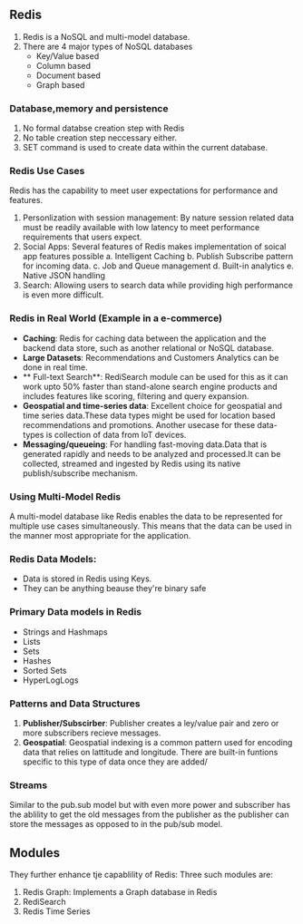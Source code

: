 ## Redis
1. Redis is a NoSQL and multi-model database.
2. There are 4 major types of NoSQL databases
	- Key/Value based
	- Column based
	- Document based
	- Graph based

### Database,memory and persistence
1. No formal databse creation step with Redis
2. No table creation step neccessary either.
3. SET command is used to create data within the current database.

### Redis Use Cases
Redis has the capability to meet user expectations for performance and features.
1. Personlization with session management: By nature session related data must be readily available with low latency to meet performance requirements that users expect.
2. Social Apps: Several features of Redis makes implementation of soical app features possible
	a. Intelligent Caching
	b. Publish Subscribe pattern for incoming data.
	c. Job and Queue management 
	d. Built-in analytics
	e. Native JSON handling
3. Search: Allowing users to search data while providing high performance is even more difficult.

### Redis in Real World (Example in a e-commerce)
- **Caching**: Redis for caching data between the application and the backend data store, such as another relational or NoSQL database.
- **Large Datasets**: Recommendations and Customers Analytics can be done in real time.
- ** Full-text Search**: RediSearch module can be used for this as it can work upto 50% faster than stand-alone search engine products and includes features like scoring, filtering and query expansion.
- **Geospatial and time-series data**: Excellent choice for geospatial and time series data.These data types might be used for location based recommendations and promotions. Another usecase for these data-types is collection of data from IoT devices.
- **Messaging/queueing**: For handling fast-moving data.Data that is generated rapidly and needs to be analyzed and processed.It can be collected, streamed and ingested by Redis using its native publish/subscribe mechanism.

### Using Multi-Model Redis
A multi-model database like Redis enables the data to be represented for multiple use cases simultaneously. This means that the data can be used in the manner most appropriate for the application.

### Redis Data Models:
- Data is stored in Redis using Keys.
- They can be anything beause they're binary safe

### Primary Data models in Redis
- Strings and Hashmaps
- Lists 
- Sets
- Hashes
- Sorted Sets
- HyperLogLogs

### Patterns and Data Structures
1. **Publisher/Subscirber**: Publisher creates a ley/value pair and zero or more subscribers recieve messages.
2. **Geospatial**: Geospatial indexing is a common pattern used for encoding data that relies on lattitude and longitude. There are built-in funtions specific to this type of data once they are added/
### Streams 
Similar to the pub.sub model but with even more power and subscriber has the ablility to get the old messages from the publisher as the publisher can store the messages as opposed to in the pub/sub model.

## Modules 
They further enhance tje capablility of Redis:
Three such modules are:
1. Redis Graph: Implements a Graph database in Redis
2. RediSearch
3. Redis Time Series


